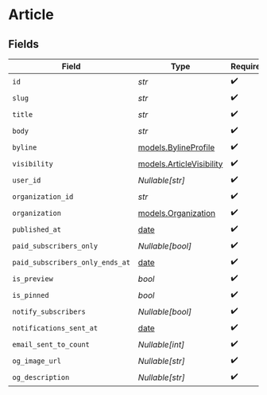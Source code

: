 # Article


## Fields

| Field                                                                | Type                                                                 | Required                                                             | Description                                                          |
| -------------------------------------------------------------------- | -------------------------------------------------------------------- | -------------------------------------------------------------------- | -------------------------------------------------------------------- |
| `id`                                                                 | *str*                                                                | :heavy_check_mark:                                                   | N/A                                                                  |
| `slug`                                                               | *str*                                                                | :heavy_check_mark:                                                   | N/A                                                                  |
| `title`                                                              | *str*                                                                | :heavy_check_mark:                                                   | N/A                                                                  |
| `body`                                                               | *str*                                                                | :heavy_check_mark:                                                   | N/A                                                                  |
| `byline`                                                             | [models.BylineProfile](../models/bylineprofile.md)                   | :heavy_check_mark:                                                   | N/A                                                                  |
| `visibility`                                                         | [models.ArticleVisibility](../models/articlevisibility.md)           | :heavy_check_mark:                                                   | N/A                                                                  |
| `user_id`                                                            | *Nullable[str]*                                                      | :heavy_check_mark:                                                   | N/A                                                                  |
| `organization_id`                                                    | *str*                                                                | :heavy_check_mark:                                                   | N/A                                                                  |
| `organization`                                                       | [models.Organization](../models/organization.md)                     | :heavy_check_mark:                                                   | N/A                                                                  |
| `published_at`                                                       | [date](https://docs.python.org/3/library/datetime.html#date-objects) | :heavy_check_mark:                                                   | N/A                                                                  |
| `paid_subscribers_only`                                              | *Nullable[bool]*                                                     | :heavy_check_mark:                                                   | N/A                                                                  |
| `paid_subscribers_only_ends_at`                                      | [date](https://docs.python.org/3/library/datetime.html#date-objects) | :heavy_check_mark:                                                   | N/A                                                                  |
| `is_preview`                                                         | *bool*                                                               | :heavy_check_mark:                                                   | N/A                                                                  |
| `is_pinned`                                                          | *bool*                                                               | :heavy_check_mark:                                                   | N/A                                                                  |
| `notify_subscribers`                                                 | *Nullable[bool]*                                                     | :heavy_check_mark:                                                   | N/A                                                                  |
| `notifications_sent_at`                                              | [date](https://docs.python.org/3/library/datetime.html#date-objects) | :heavy_check_mark:                                                   | N/A                                                                  |
| `email_sent_to_count`                                                | *Nullable[int]*                                                      | :heavy_check_mark:                                                   | N/A                                                                  |
| `og_image_url`                                                       | *Nullable[str]*                                                      | :heavy_check_mark:                                                   | N/A                                                                  |
| `og_description`                                                     | *Nullable[str]*                                                      | :heavy_check_mark:                                                   | N/A                                                                  |